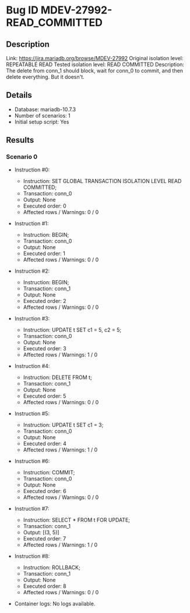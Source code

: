 # Bug ID MDEV-27992-READ_COMMITTED

## Description

Link:                     https://jira.mariadb.org/browse/MDEV-27992
Original isolation level: REPEATABLE READ
Tested isolation level:   READ COMMITTED
Description:              The delete from conn_1 should block, wait for conn_0 to commit, and then delete everything. But it doesn't.


## Details
 * Database: mariadb-10.7.3
 * Number of scenarios: 1
 * Initial setup script: Yes

## Results
### Scenario 0
 * Instruction #0:
     - Instruction:  SET GLOBAL TRANSACTION ISOLATION LEVEL READ COMMITTED;
     - Transaction: conn_0
     - Output: None
     - Executed order: 0
     - Affected rows / Warnings: 0 / 0
 * Instruction #1:
     - Instruction:  BEGIN;
     - Transaction: conn_0
     - Output: None
     - Executed order: 1
     - Affected rows / Warnings: 0 / 0
 * Instruction #2:
     - Instruction:  BEGIN;
     - Transaction: conn_1
     - Output: None
     - Executed order: 2
     - Affected rows / Warnings: 0 / 0
 * Instruction #3:
     - Instruction:  UPDATE t SET c1 = 5, c2 = 5;
     - Transaction: conn_0
     - Output: None
     - Executed order: 3
     - Affected rows / Warnings: 1 / 0
 * Instruction #4:
     - Instruction:  DELETE FROM t;
     - Transaction: conn_1
     - Output: None
     - Executed order: 5
     - Affected rows / Warnings: 0 / 0
 * Instruction #5:
     - Instruction:  UPDATE t SET c1 = 3;
     - Transaction: conn_0
     - Output: None
     - Executed order: 4
     - Affected rows / Warnings: 1 / 0
 * Instruction #6:
     - Instruction:  COMMIT;
     - Transaction: conn_0
     - Output: None
     - Executed order: 6
     - Affected rows / Warnings: 0 / 0
 * Instruction #7:
     - Instruction:  SELECT * FROM t FOR UPDATE;
     - Transaction: conn_1
     - Output: [(3, 5)]
     - Executed order: 7
     - Affected rows / Warnings: 1 / 0
 * Instruction #8:
     - Instruction:  ROLLBACK;
     - Transaction: conn_1
     - Output: None
     - Executed order: 8
     - Affected rows / Warnings: 0 / 0

 * Container logs:
   No logs available.
